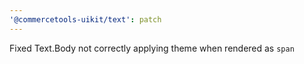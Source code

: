 ```yaml
---
'@commercetools-uikit/text': patch
---
```


Fixed Text.Body not correctly applying theme when rendered as `span`
